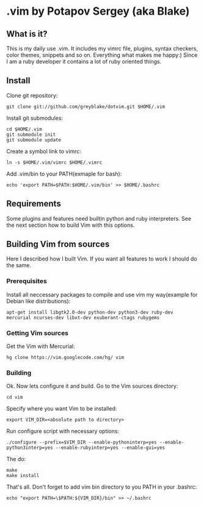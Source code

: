 # .vim by Potapov Sergey (aka Blake)

## What is it?
This is my daily use .vim. It includes my vimrc file, plugins, syntax checkers, color themes, snippets and so on. Everything what makes me happy:) Since I am a ruby developer it contains a lot of ruby oriented things.

## Install
Clone git repository:

    git clone git://github.com/greyblake/dotvim.git $HOME/.vim

Install git submodules:

    cd $HOME/.vim
    git submodule init
    git submodule update

Create a symbol link to vimrc:

    ln -s $HOME/.vim/vimrc $HOME/.vimrc 

Add .vim/bin to your PATH(exmaple for bash):

    echo 'export PATH=$PATH:$HOME/.vim/bin' >> $HOME/.bashrc

## Requirements
Some plugins and features need builtin python and ruby interpreters. See the next section how to build Vim with this options.

## Building Vim from sources
Here I described how I built Vim. If you want all features to work I should do the same.

### Prerequisites
Install all neccessary packages to compile and use vim my way(example for Debian like distributions):

    apt-get install libgtk2.0-dev python-dev python3-dev ruby-dev mercurial ncurses-dev libxt-dev exuberant-ctags rubygems

### Getting Vim sources
Get the Vim with Mercurial:

    hg clone https://vim.googlecode.com/hg/ vim

### Building
Ok. Now lets configure it and build.
Go to the Vim sources directory:

    cd vim

Specify where you want Vim to be installed:

    export VIM_DIR=<absolute path to directory>

Run configure script with necessary options:

    ./configure --prefix=$VIM_DIR --enable-pythoninterp=yes --enable-python3interp=yes --enable-rubyinterp=yes --enable-gui=yes

The do:

    make
    make install

That's all.
Don't forget to add vim bin directory to you PATH in your .bashrc:

    echo "export PATH=\$PATH:${VIM_DIR}/bin" >> ~/.bashrc
